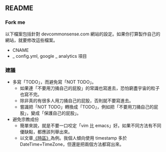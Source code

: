 ## README

### Fork me

以下檔案包括針對 devcommonsense.com 網站的設定。如果你打算製作自己的網站，就要修改這些檔案。

* CNAME
* _ config.yml, google _ analytics 項目

### 建議

* 多寫「TODO」，而避免寫「NOT TODO」。
  * 如果連「不要用刀捅自己的屁股」的常識也寫進去，恐怕窮盡宇宙的粒子也寫不完。
  * 除非真的有很多人用刀捅自己的屁股，否則就不要寫進去。
  * 嘗識把「NOT TODO」轉換成「TODO」，例如把「不要用刀捅自己的屁股」，變成「保護自己的屁股」。
* 避免宗教成份
  * 簡單來說，就是不要一口咬定「vim 比 emacs」好。如果不同方法有不同優缺點，都應該列舉出來。
  * 以文章[《時區》](http://devcommonsense.com/article/timezone.html)為例。我個人傾向使用 timestamp 多於 DateTime+TimeZone，但還是把兩個方法都寫出來。
